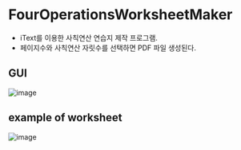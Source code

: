 # FourOperationsWorksheetMaker

- iText를 이용한 사칙연산 연습지 제작 프로그램.
- 페이지수와 사칙연산 자릿수를 선택하면 PDF 파일 생성된다.


## GUI
![image](https://user-images.githubusercontent.com/27190708/88459537-1db35480-ced1-11ea-819c-4d53d93c2ac0.png)

## example of worksheet
![image](https://user-images.githubusercontent.com/27190708/88459541-260b8f80-ced1-11ea-8e3c-920b033e3660.png)
